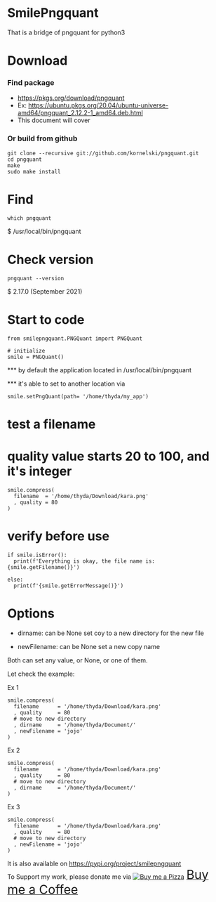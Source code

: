 # SmilePngquant
That is a bridge of pngquant for python3

# Download
### Find package
- https://pkgs.org/download/pngquant
- Ex: https://ubuntu.pkgs.org/20.04/ubuntu-universe-amd64/pngquant_2.12.2-1_amd64.deb.html
- This document will cover

### Or build from github
```commandline
git clone --recursive git://github.com/kornelski/pngquant.git
cd pngquant
make
sudo make install
```

# Find
```commandline
which pngquant
```
$ /usr/local/bin/pngquant

# Check version
```commandline
pngquant --version
```
$ 2.17.0 (September 2021)

# Start to code
```
from smilepngquant.PNGQuant import PNGQuant

# initialize
smile = PNGQuant()
```
*** by default the application located in /usr/local/bin/pngquant

*** it's able to set to another location via
```
smile.setPngQuant(path= '/home/thyda/my_app')
```


# test a filename
# quality value starts 20 to 100, and it's integer
```
smile.compress(
  filename  = '/home/thyda/Download/kara.png'
  , quality = 80
)
```

# verify before use
```
if smile.isError():
  print(f'Everything is okay, the file name is: {smile.getFilename()}')

else:
  print(f'{smile.getErrorMessage()}')
```

# Options
- dirname: can be None
set coy to a new directory for the new file

- newFilename: can be None
set a new copy name

Both can set any value, or None, or one of them.

Let check the example:

Ex 1
```
smile.compress(
  filename      = '/home/thyda/Download/kara.png'
  , quality     = 80
  # move to new directory
  , dirname     = '/home/thyda/Document/'
  , newFilename = 'jojo'
)
```

Ex 2
```
smile.compress(
  filename      = '/home/thyda/Download/kara.png'
  , quality     = 80
  # move to new directory
  , dirname     = '/home/thyda/Document/'
)
```

Ex 3 
```
smile.compress(
  filename      = '/home/thyda/Download/kara.png'
  , quality     = 80
  # move to new directory
  , newFilename = 'jojo'
)
```


It is also available on https://pypi.org/project/smilepngquant \
To Support my work, please donate me via <a class="bmc-button" target="_blank" href="https://www.buymeacoffee.com/sitthykun"><img src="https://cdn.buymeacoffee.com/buttons/bmc-new-btn-logo.svg" alt="Buy me a Pizza"><span style="margin-left:5px;font-size:28px !important;">Buy me a Coffee</span></a>


